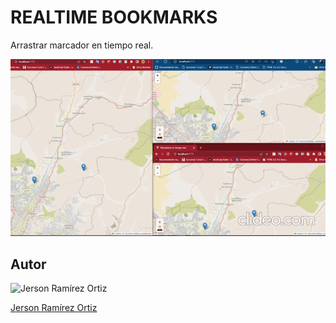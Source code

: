 # REALTIME BOOKMARKS

Arrastrar marcador en tiempo real.

![vista previa del uso de la aplicación](./preview.gif)

## Autor

![Jerson Ramírez Ortiz](https://avatars.githubusercontent.com/u/43390194?v=4)

[Jerson Ramírez Ortiz](https://www.facebook.com/jersonomar.ramirezortiz/)
